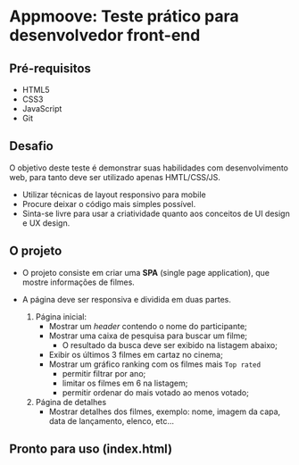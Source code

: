 # Appmoove: Teste prático para desenvolvedor front-end

## Pré-requisitos
* HTML5
* CSS3
* JavaScript
* Git

## Desafio

O objetivo deste teste é demonstrar suas habilidades com desenvolvimento web, para tanto deve ser utilizado apenas HMTL/CSS/JS.
 - Utilizar técnicas de layout responsivo para mobile
 - Procure deixar o código mais simples possível.
 - Sinta-se livre para usar a criatividade quanto aos conceitos de UI design e UX design.

## O projeto
 - O projeto consiste em criar uma **SPA** (single page application), que mostre informações de filmes.
 - A página deve ser responsiva e dividida em duas partes. 

 	1. Página inicial:
 		- Mostrar um *header* contendo o nome do participante;
 		- Mostrar uma caixa de pesquisa para buscar um filme;
 			- O resultado da busca deve ser exibido na listagem abaixo;
 		- Exibir os últimos 3 filmes em cartaz no cinema;
 		- Mostrar um gráfico ranking com os filmes mais `Top rated`
		 	- permitir filtrar por ano;
			- limitar os filmes em 6 na listagem;
			- permitir ordenar do mais votado ao menos votado;
 	2. Página de detalhes
 		- Mostrar detalhes dos filmes, exemplo: nome, imagem da capa, data de lançamento, elenco, etc...
  
## Pronto para uso (index.html)